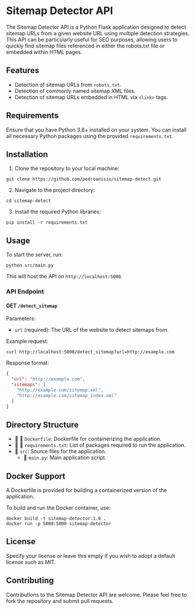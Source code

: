 # Sitemap Detector API

The Sitemap Detector API is a Python Flask application designed to detect sitemap URLs from a given website URL using multiple detection strategies. This API can be particularly useful for SEO purposes, allowing users to quickly find sitemap files referenced in either the robots.txt file or embedded within HTML pages.

## Features

- Detection of sitemap URLs from `robots.txt`.
- Detection of commonly named sitemap XML files.
- Detection of sitemap URLs embedded in HTML via `<link>` tags.

## Requirements

Ensure that you have Python 3.8+ installed on your system. You can install all necessary Python packages using the provided `requirements.txt`.

## Installation

1. Clone the repository to your local machine:

```
git clone https://github.com/pedroanisio/sitemap-detect.git
```

2. Navigate to the project directory:

```
cd sitemap-detect
```

3. Install the required Python libraries:

```
pip install -r requirements.txt
```

## Usage

To start the server, run:

```
python src/main.py
```

This will host the API on `http://localhost:5000`.

### API Endpoint

#### GET `/detect_sitemap`

Parameters:
- `url` (required): The URL of the website to detect sitemaps from.

Example request:

```
curl http://localhost:5000/detect_sitemap?url=http://example.com
```

Response format:

```json
{
  "url": "http://example.com",
  "sitemaps": [
    "http://example.com/sitemap.xml",
    "http://example.com/sitemap_index.xml"
  ]
}
```

## Directory Structure

- 📄 🌟 `Dockerfile`: Dockerfile for containerizing the application.
- 📄 🌟 `requirements.txt`: List of packages required to run the application.
- 📁 `src`: Source files for the application.
  - 📄 `main.py`: Main application script.

## Docker Support

A Dockerfile is provided for building a containerized version of the application.

To build and run the Docker container, use:

```
docker build -t sitemap-detector:1.0 .
docker run -p 5000:5000 sitemap-detector
```

## License

Specify your license or leave this empty if you wish to adopt a default license such as MIT.

## Contributing

Contributions to the Sitemap Detector API are welcome. Please feel free to fork the repository and submit pull requests.
